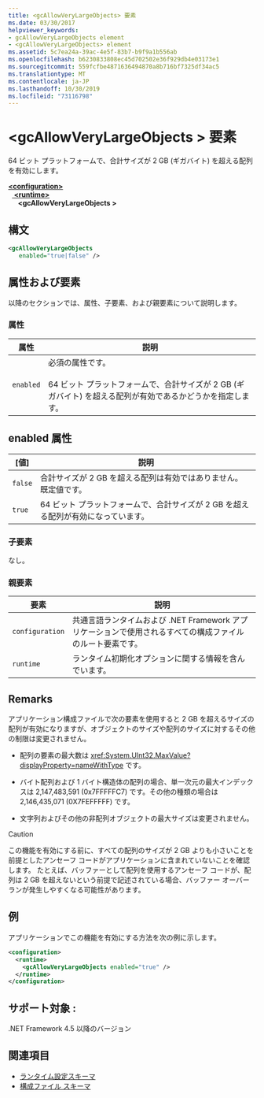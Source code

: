 ```yaml
---
title: <gcAllowVeryLargeObjects> 要素
ms.date: 03/30/2017
helpviewer_keywords:
- gcAllowVeryLargeObjects element
- <gcAllowVeryLargeObjects> element
ms.assetid: 5c7ea24a-39ac-4e5f-83b7-b9f9a1b556ab
ms.openlocfilehash: b6230833808ec45d702502e36f929db4e03173e1
ms.sourcegitcommit: 559fcfbe4871636494870a8b716bf7325df34ac5
ms.translationtype: MT
ms.contentlocale: ja-JP
ms.lasthandoff: 10/30/2019
ms.locfileid: "73116798"
---
```

# <a name="gcallowverylargeobjects-element"></a>\<gcAllowVeryLargeObjects > 要素
64 ビット プラットフォームで、合計サイズが 2 GB (ギガバイト) を超える配列を有効にします。  
  
[ **\<configuration>** ](../configuration-element.md)\
&nbsp;&nbsp;[ **\<runtime>** ](runtime-element.md)\
&nbsp;&nbsp;&nbsp;&nbsp; **\<gcAllowVeryLargeObjects >**  
  
## <a name="syntax"></a>構文  
  
```xml  
<gcAllowVeryLargeObjects    
   enabled="true|false" />  
```  
  
## <a name="attributes-and-elements"></a>属性および要素  
 以降のセクションでは、属性、子要素、および親要素について説明します。  
  
### <a name="attributes"></a>属性  
  
|属性|説明|  
|---------------|-----------------|  
|`enabled`|必須の属性です。<br /><br /> 64 ビット プラットフォームで、合計サイズが 2 GB (ギガバイト) を超える配列が有効であるかどうかを指定します。|  
  
## <a name="enabled-attribute"></a>enabled 属性  
  
|[値]|説明|  
|-----------|-----------------|  
|`false`|合計サイズが 2 GB を超える配列は有効ではありません。 既定値です。|  
|`true`|64 ビット プラットフォームで、合計サイズが 2 GB を超える配列が有効になっています。|  
  
### <a name="child-elements"></a>子要素  
 なし。  
  
### <a name="parent-elements"></a>親要素  
  
|要素|説明|  
|-------------|-----------------|  
|`configuration`|共通言語ランタイムおよび .NET Framework アプリケーションで使用されるすべての構成ファイルのルート要素です。|  
|`runtime`|ランタイム初期化オプションに関する情報を含んでいます。|  
  
## <a name="remarks"></a>Remarks  
 アプリケーション構成ファイルで次の要素を使用すると 2 GB を超えるサイズの配列が有効になりますが、オブジェクトのサイズや配列のサイズに対するその他の制限は変更されません。  
  
- 配列の要素の最大数は <xref:System.UInt32.MaxValue?displayProperty=nameWithType> です。  
  
- バイト配列および 1 バイト構造体の配列の場合、単一次元の最大インデックスは 2,147,483,591 (0x7FFFFFC7) です。その他の種類の場合は 2,146,435,071 (0X7FEFFFFF) です。  
  
- 文字列およびその他の非配列オブジェクトの最大サイズは変更されません。  
  
> [!CAUTION]
> この機能を有効にする前に、すべての配列のサイズが 2 GB よりも小さいことを前提としたアンセーフ コードがアプリケーションに含まれていないことを確認します。 たとえば、バッファーとして配列を使用するアンセーフ コードが、配列は 2 GB を超えないという前提で記述されている場合、バッファー オーバーランが発生しやすくなる可能性があります。  
  
## <a name="example"></a>例  
 アプリケーションでこの機能を有効にする方法を次の例に示します。  
  
```xml  
<configuration>  
  <runtime>  
    <gcAllowVeryLargeObjects enabled="true" />  
  </runtime>  
</configuration>  
```  
  
## <a name="supported-in"></a>サポート対象 :

.NET Framework 4.5 以降のバージョン

## <a name="see-also"></a>関連項目

- [ランタイム設定スキーマ](index.md)
- [構成ファイル スキーマ](../index.md)
